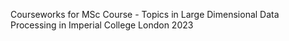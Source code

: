 Courseworks for MSc Course - Topics in Large Dimensional Data Processing in Imperial College London 2023
